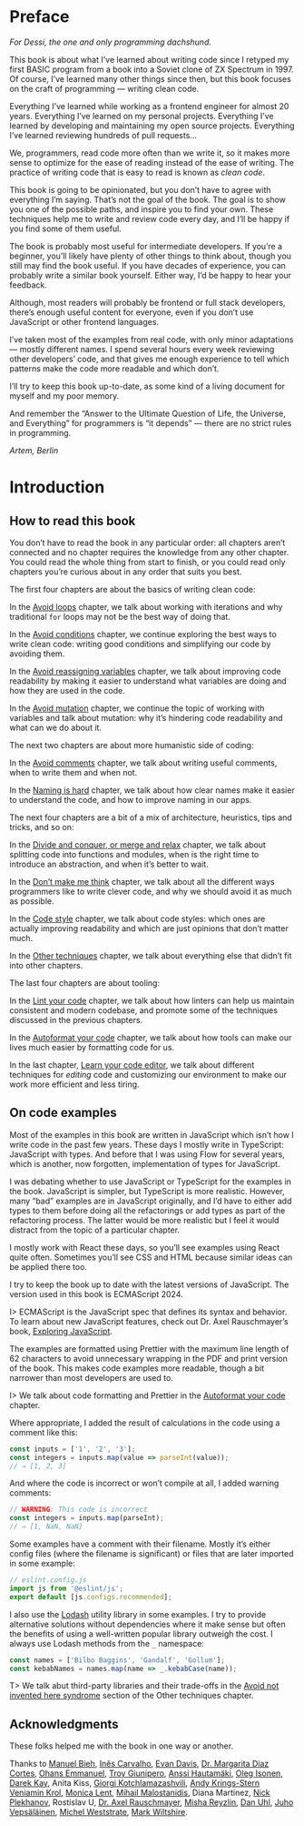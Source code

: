 # Preface

_For Dessi, the one and only programming dachshund._

This book is about what I’ve learned about writing code since I retyped my first BASIC program from a book into a Soviet clone of ZX Spectrum in 1997. Of course, I’ve learned many other things since then, but this book focuses on the craft of programming — writing clean code.

Everything I’ve learned while working as a frontend engineer for almost 20 years. Everything I’ve learned on my personal projects. Everything I’ve learned by developing and maintaining my open source projects. Everything I’ve learned reviewing hundreds of pull requests…

We, programmers, read code more often than we write it, so it makes more sense to optimize for the ease of reading instead of the ease of writing. The practice of writing code that is easy to read is known as _clean code_.

This book is going to be opinionated, but you don’t have to agree with everything I’m saying. That’s not the goal of the book. The goal is to show you one of the possible paths, and inspire you to find your own. These techniques help me to write and review code every day, and I’ll be happy if you find some of them useful.

The book is probably most useful for intermediate developers. If you’re a beginner, you’ll likely have plenty of other things to think about, though you still may find the book useful. If you have decades of experience, you can probably write a similar book yourself. Either way, I’d be happy to hear your feedback.

Although, most readers will probably be frontend or full stack developers, there’s enough useful content for everyone, even if you don’t use JavaScript or other frontend languages.

I’ve taken most of the examples from real code, with only minor adaptations — mostly different names. I spend several hours every week reviewing other developers’ code, and that gives me enough experience to tell which patterns make the code more readable and which don’t.

I’ll try to keep this book up-to-date, as some kind of a living document for myself and my poor memory.

And remember the “Answer to the Ultimate Question of Life, the Universe, and Everything” for programmers is “it depends” — there are no strict rules in programming.

_Artem, Berlin_

# Introduction

## How to read this book

You don’t have to read the book in any particular order: all chapters aren’t connected and no chapter requires the knowledge from any other chapter. You could read the whole thing from start to finish, or you could read only chapters you’re curious about in any order that suits you best.

The first four chapters are about the basics of writing clean code:

In the [Avoid loops](#no-loops) chapter, we talk about working with iterations and why traditional `for` loops may not be the best way of doing that.

In the [Avoid conditions](#no-conditions) chapter, we continue exploring the best ways to write clean code: writing good conditions and simplifying our code by avoiding them.

In the [Avoid reassigning variables](#no-reassigning) chapter, we talk about improving code readability by making it easier to understand what variables are doing and how they are used in the code.

In the [Avoid mutation](#no-mutation) chapter, we continue the topic of working with variables and talk about mutation: why it’s hindering code readability and what can we do about it.

The next two chapters are about more humanistic side of coding:

In the [Avoid comments](#no-comments) chapter, we talk about writing useful comments, when to write them and when not.

In the [Naming is hard](#naming) chapter, we talk about how clear names make it easier to understand the code, and how to improve naming in our apps.

The next four chapters are a bit of a mix of architecture, heuristics, tips and tricks, and so on:

In the [Divide and conquer, or merge and relax](#divide) chapter, we talk about splitting code into functions and modules, when is the right time to introduce an abstraction, and when it’s better to wait.

In the [Don’t make me think](#no-thinking) chapter, we talk about all the different ways programmers like to write clever code, and why we should avoid it as much as possible.

In the [Code style](#code-style) chapter, we talk about code styles: which ones are actually improving readability and which are just opinions that don’t matter much.

In the [Other techniques](#otter) chapter, we talk about everything else that didn’t fit into other chapters.

The last four chapters are about tooling:

In the [Lint your code](#linting) chapter, we talk about how linters can help us maintain consistent and modern codebase, and promote some of the techniques discussed in the previous chapters.

In the [Autoformat your code](#formatting) chapter, we talk about how tools can make our lives much easier by formatting code for us.

In the last chapter, [Learn your code editor](#editing), we talk about different techniques for _editing_ code and customizing our environment to make our work more efficient and less tiring.

## On code examples

Most of the examples in this book are written in JavaScript which isn’t how I write code in the past few years. These days I mostly write in TypeScript: JavaScript with types. And before that I was using Flow for several years, which is another, now forgotten, implementation of types for JavaScript.

I was debating whether to use JavaScript or TypeScript for the examples in the book. JavaScript is simpler, but TypeScript is more realistic. However, many “bad” examples are in JavaScript originally, and I’d have to either add types to them before doing all the refactorings or add types as part of the refactoring process. The latter would be more realistic but I feel it would distract from the topic of a particular chapter.

I mostly work with React these days, so you’ll see examples using React quite often. Sometimes you’ll see CSS and HTML because similar ideas can be applied there too.

I try to keep the book up to date with the latest versions of JavaScript. The version used in this book is ECMAScript 2024.

I> ECMAScript is the JavaScript spec that defines its syntax and behavior. To learn about new JavaScript features, check out Dr. Axel Rauschmayer’s book, [Exploring JavaScript](https://exploringjs.com/js/).

The examples are formatted using Prettier with the maximum line length of 62 characters to avoid unnecessary wrapping in the PDF and print version of the book. This makes code examples more readable, though a bit narrower than most developers are used to.

I> We talk about code formatting and Prettier in the [Autoformat your code](#formatting) chapter.

Where appropriate, I added the result of calculations in the code using a comment like this:

```js
const inputs = ['1', '2', '3'];
const integers = inputs.map(value => parseInt(value));
// → [1, 2, 3]
```

<!-- expect(integers).toEqual([1, 2, 3]) -->

And where the code is incorrect or won’t compile at all, I added warning comments:

<!-- let inputs = ['1', '2', '3'] -->

```js
// WARNING: This code is incorrect
const integers = inputs.map(parseInt);
// → [1, NaN, NaN]
```

<!-- expect(integers).toEqual([1, NaN, NaN]) -->

Some examples have a comment with their filename. Mostly it’s either config files (where the filename is significant) or files that are later imported in some example:

```js
// eslint.config.js
import js from '@eslint/js';
export default [js.configs.recommended];
```

I also use the [Lodash](https://lodash.com/) utility library in some examples. I try to provide alternative solutions without dependencies where it make sense but often the benefits of using a well-written popular library outweigh the cost. I always use Lodash methods from the `_` namespace:

```js
const names = ['Bilbo Baggins', 'Gandalf', 'Gollum'];
const kebabNames = names.map(name => _.kebabCase(name));
```

<!-- expect(kebabNames).toEqual(['bilbo-baggins', 'gandalf', 'gollum']) -->

T> We talk abut third-party libraries and their trade-offs in the [Avoid not invented here syndrome](#no-nih) section of the Other techniques chapter.

## Acknowledgments

These folks helped me with the book in one way or another.

<!-- cspell:disable -->

Thanks to [Manuel Bieh](https://www.manuelbieh.de/en), [Inês Carvalho](https://ines.omg.lol), [Evan Davis](https://github.com/evandavis), [Dr. Margarita Diaz Cortes](https://drtaco.net), [Ohans Emmanuel](https://www.ohansemmanuel.com/), [Troy Giunipero](https://github.com/giuniperoo), [Anssi Hautamäki](https://github.com/kosminen), [Oleg Isonen](https://x.com/oleg008), [Darek Kay](https://darekkay.com/), Anita Kiss, [Giorgi Kotchlamazashvili](https://hertz.gg), [Andy Krings-Stern](https://github.com/ankri) [Veniamin Krol](https://vkrol.com), [Monica Lent](https://monicalent.com/), [Mihail Malostanidis](https://x.com/qm3ster), Diana Martinez, [Nick Plekhanov](https://nikkhan.com), Rostislav U, [Dr. Axel Rauschmayer](https://dr-axel.de/), [Misha Reyzlin](https://mishareyzlin.com), [Dan Uhl](https://github.com/danieluhl), [Juho Vepsäläinen](https://survivejs.com/), [Michel Weststrate](https://michel.codes), [Mark Wiltshire](https://github.com/mwiltshire).

<!-- cspell:enable -->

